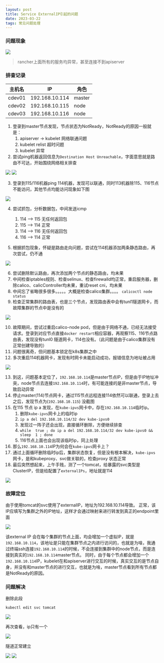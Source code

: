 ```yaml
---
layout: post
title: Service ExternalIP引起的问题
date: 2023-03-22
tags: 常见问题处理
---
```



### 问题现象
![](/images/posts/media/16799878731403.jpg)

> rancher上面所有的服务均异常，甚至连接不到apiserver


### 排查记录
主机名|IP|角色
---|---|---
cdev01|192.168.10.114|master
cdev02|192.168.10.115|node
cdev03|192.168.10.116|node


1. 登录到master节点发现，节点状态为NotReady，NotReady的原因一般就是：
    1. apiserver -> kubelet 网络联通问题
    2. kubelet relist 超时问题
    3. kubelet 异常
2. 尝试ping机器返回信息为`Destination Host Unreachable`，字面意思就是路由不可达，开始围绕网络相关排查

![](/images/posts/media/16799879216022.jpg)
![](/images/posts/media/16799880688972.jpg)

3. 登录到115/116机器ping 114机器，发现可以联通，同时113机器除115、116节点不能访问，其他节点均能访问现象如下图

![](/images/posts/media/16799915700362.jpg)

4. 尝试抓包，分析数据包，中间发送icmp
    1. 114 --> 115   无任何返回包
    2. 115 --> 114   正常
    3. 114 --> 116   无任何返回包
    4. 116 --> 114   正常

5. 根据抓包现象，怀疑是路由走向问题，尝试在114机器添加两条静态路由，再次尝试，仍不通

![](/images/posts/media/16799910096770.jpg)

6. 尝试删除默认路由，再次添加两个节点的静态路由，均未果
7. 中间检查iptables规则、检查selinux、检查firewalld均正常，重启服务器，删除calico、calicController均未果，重试reset cni，均未果
8. 中间忘了省略很多很多。。。。。大概是检查calico集群。。。。
    `calicoctl node status`
9. 检查正常集群的路由表，也是三个节点，发现路由表中会有tunl1隧道网卡，而故障集群的节点中是没有的

![](/images/posts/media/16799916975486.jpg)

10. 故障期间，尝试过重启calico-node pod，但是由于网络不通，已经无法接受请求。登录到对应节点直接`docker restart`相应容器，再观察115、116节点路由表，发现没有tunl0 隧道网卡，114也没有。（此问题是由于calico集群没有正常创建导致的）
11. 问题很离奇，但问题基本锁定在k8s集群之中
12. 多次重启114机器网卡，发现有时网卡未能启动成功，报错信息为地址被占用

![](/images/posts/media/16799921980649.jpg)

13. 到这，问题基本定位了，`192.168.10.114`是master节点IP，但是由于IP地址冲突，node节点去连接`192.168.10.114`时，有可能连接的是非master节点，导致启动异常
14. 停止master(114)节点网卡，通过115节点远程连接114依然可以联通，登录上去之后，发现节点为(`192.168.10.115`) 没截图
15. 在115 节点 ip a 发现，在`kube-ipvs`网卡中，存在`192.168.10.114`临时ip。
    1. 删除`kube-ipvs`网卡上的临时ip
    2. `ip a del 192.168.10.114/32 dev kube-ipvs0`
    3. 发现过一阵子还会出现，直接循环删除，方便继续排查
    4. `while  true ; do ip a del 192.168.10.114/32 dev kube-ipvs0 && sleep  1 ; done`
    5. 116节点上面也会出现该临时ip，同上处理
16. 那么`192.168.10.114`IP为何会在`kube-ipvs`网卡上？
17. 通过上面循环删除临时ip后，集群状态恢复，但是没有根本解决，`kube-ipvs`网卡，是和kubeproxy、svc做关联的，检查proxy 状态正常
18. 最后突然想起来，上午手贱，测了一个tomcat，给暴露的svc类型是ClusterIP，但是给配置了`externalIPs`，地址就是114

![](/images/posts/media/16799929082891.jpg)


### 故障定位
由于使用tomcat的svc使用了externalIP，地址为192.168.10.114导致。
正常，该IP应填写为集群之外的IP地址，这样才会通过映射来进行转发到真正的endpoint里面

![](/images/posts/media/16799929969549.jpg)

该external IP 会在每个集群的节点上面，均会增加一个虚拟IP，就是`192.168.10.114`，该地址是只能在集群节点之内进行访问的，也就是为啥，我通过终端ssh连接`192.168.10.114`的时候，不会连接到集群中的node节点，而是连接到真实的`192.168.10.114`master节点。
同时，由于每个节点都会增加一个`192.168.10.114`IP，kubelet在和apiserver进行交互的时候，真实交互的是节点自身，并没有和master节点的进行交互，也就是为啥，master节点看到所有节点都是NotReady的原因。


### 问题解决
删除此段
```bash
kubectl edit svc tomcat
```

![](/images/posts/media/16799930485643.jpg)

再次查看，ip只有一个

![](/images/posts/media/16799931068732.jpg)

隧道正常建立

![](/images/posts/media/16799931866954.jpg)
![](/images/posts/media/16799935136768.jpg)
